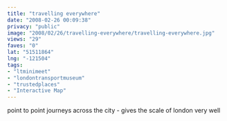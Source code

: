 ```yaml
---
title: "travelling everywhere"
date: "2008-02-26 00:09:38"
privacy: "public"
image: "2008/02/26/travelling-everywhere/travelling-everywhere.jpg"
views: "29"
faves: "0"
lat: "51511864"
lng: "-121504"
tags:
- "ltminimeet"
- "londontransportmuseum"
- "trustedplaces"
- "Interactive Map"
---
```

point to point journeys across the city - gives the scale of london very well

